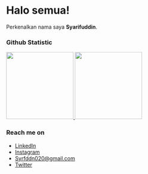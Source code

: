 # Halo semua! 

Perkenalkan nama saya **Syarifuddin**.

### Github Statistic
<p align="left">
<a href="https://github.com/dimasmds">
  <img height="180em" src="https://github-readme-stats-eight-theta.vercel.app/api?username=dimasmds&show_icons=true&theme=algolia&include_all_commits=true&count_private=true"/>
  <img height="180em" src="https://github-readme-stats-eight-theta.vercel.app/api/top-langs/?username=dimasmds&layout=compact&langs_count=8&theme=algolia"/>
</a>
</p>

### Reach me on
- <a href="https://www.linkedin.com/in/syarif-uddin-90310028a?utm_source=share&utm_campaign=share_via&utm_content=profile&utm_medium=android_app">LinkedIn</a>
- <a href="https://instagram.com/_syarifddn?igshid=MzMyNGUyNmU2YQ==">Instagram</a>
- Syrfddn020@gmail.com
- <a href="https://twitter.com/Syarifuddin2020?t=n19Z6a89YvgugHU69gm1pg&s=08">Twitter</a>
